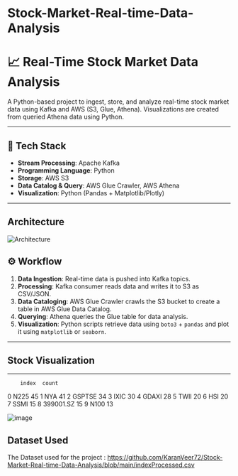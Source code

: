 # Stock-Market-Real-time-Data-Analysis
# 📈 Real-Time Stock Market Data Analysis

A Python-based project to ingest, store, and analyze real-time stock market data using Kafka and AWS (S3, Glue, Athena). Visualizations are created from queried Athena data using Python.

---

## 🔧 Tech Stack

- **Stream Processing**: Apache Kafka
- **Programming Language**: Python
- **Storage**: AWS S3
- **Data Catalog & Query**: AWS Glue Crawler, AWS Athena
- **Visualization**: Python (Pandas + Matplotlib/Plotly)

---
## Architecture 
  
![Architecture](https://github.com/user-attachments/assets/121d230a-ce9e-4dc6-aac5-d4fd24e6fa87)


## ⚙️ Workflow

1. **Data Ingestion**: Real-time data is pushed into Kafka topics.
2. **Processing**: Kafka consumer reads data and writes it to S3 as CSV/JSON.
3. **Data Cataloging**: AWS Glue Crawler crawls the S3 bucket to create a table in AWS Glue Data Catalog.
4. **Querying**: Athena queries the Glue table for data analysis.
5. **Visualization**: Python scripts retrieve data using `boto3` + `pandas` and plot it using `matplotlib` or `seaborn`.

---
## Stock Visualization
---
        index  count
0       N225     45
1        NYA     41
2     GSPTSE     34
3       IXIC     30
4      GDAXI     28
5       TWII     20
6        HSI     20
7       SSMI     15
8  399001.SZ     15
9       N100     13

![image](https://github.com/user-attachments/assets/905166ca-a558-42d7-95a1-be374f8d6ddd)


## Dataset Used
The Dataset used for the project :
https://github.com/KaranVeer72/Stock-Market-Real-time-Data-Analysis/blob/main/indexProcessed.csv
